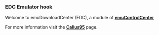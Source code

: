 ### EDC Emulator hook

Welcome to emuDownloadCenter (EDC), a module of [**emuControlCenter**](https://github.com/PhoenixInteractiveNL/emuControlCenter/wiki/)

For more information visit the [**Callus95**](https://github.com/PhoenixInteractiveNL/edc-masterhook/wiki/Emulator-callus#menu) page.
